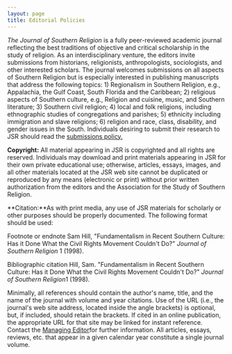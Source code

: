 ```yaml
---
layout: page
title: Editorial Policies
---
```


*The Journal of Southern Religion* is a fully peer-reviewed academic
journal reflecting the best traditions of objective and critical
scholarship in the study of religion. As an interdisciplinary venture,
the editors invite submissions from historians, religionists,
anthropologists, sociologists, and other interested scholars. The
journal welcomes submissions on all aspects of Southern Religion but is
especially interested in publishing manuscripts that address the
following topics: 1) Regionalism in Southern Religion, e.g., Appalachia,
the Gulf Coast, South Florida and the Caribbean; 2) religious aspects of
Southern culture, e.g., Religion and cuisine, music, and Southern
literature; 3) Southern civil religion; 4) local and folk religions,
including ethnographic studies of congregations and parishes; 5)
ethnicity including immigration and slave religions; 6) religion and
race, class, disability, and gender issues in the South. Individuals
desiring to submit their research to JSR should read the [submissions
policy.](http://jsr.fsu.edu/submit.htm)

**Copyright:** All material appearing in JSR is copyrighted and all
rights are reserved. Individuals may download and print materials
appearing in JSR for their own private educational use; otherwise,
articles, essays, images, and all other materials located at the JSR web
site cannot be duplicated or reproduced by any means (electronic or
print) without prior written authorization from the editors and the
Association for the Study of Southern Religion.

**Citation:**As with print media, any use of JSR materials for scholarly
or other purposes should be properly documented. The following format
should be used:

Footnote or endnote Sam Hill, "Fundamentalism in Recent Southern
Culture: Has it Done What the Civil Rights Movement Couldn't Do?"
*Journal of Southern Religion* 1 (1998).

Bibliographic citation Hill, Sam. "Fundamentalism in Recent Southern
Culture: Has it Done What the Civil Rights Movement Couldn't Do?"
*Journal of Southern Religion*1 (1998).

Minimally, all references should contain the author's name, title, and
the name of the journal with volume and year citations. Use of the URL
(i.e., the journal's web site address, located inside the angle
brackets) is optional, but, if included, should retain the brackets. If
cited in an online publication, the appropriate URL for that site may be
linked for instant reference. Contact the [Managing
Editor](mailto:aremillard@francis.edu)for further information. All
articles, essays, reviews, etc. that appear in a given calendar year
constitute a single journal volume.

